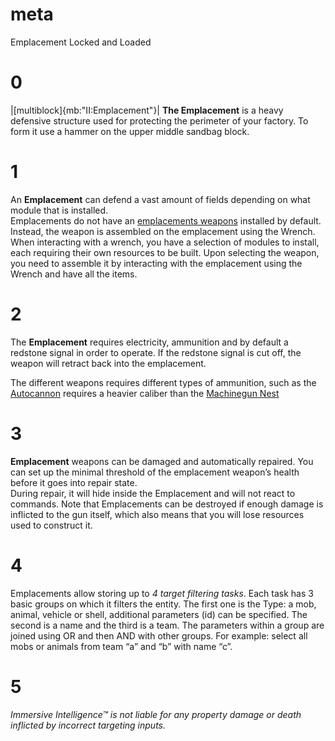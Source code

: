 # meta
Emplacement
Locked and Loaded

# 0
|[multiblock]{mb:"II:Emplacement"}|
**The Emplacement** is a heavy defensive structure used for protecting the perimeter of your factory. To form it use a hammer on the upper middle sandbag block.
# 1
An **Emplacement** can defend a vast amount of fields depending on what module that is installed.  
Emplacements do not have an [emplacements weapons](emplacement_weapons) installed by default. Instead, the weapon is assembled on the emplacement using the Wrench. 
When interacting with a wrench, you have a selection of modules to install, each requiring their own resources to be built. Upon selecting the weapon, you need to assemble it by interacting with the emplacement using the Wrench and have all the items.
# 2
The **Emplacement** requires electricity, ammunition and by default a redstone signal in order to operate. If the redstone signal is cut off, the weapon will retract back into the emplacement.

The different weapons requires different types of ammunition, such as the [Autocannon](emplacement_weapons.md#flak0) requires a heavier caliber than the [Machinegun Nest](emplacement_weapons.md#mg0)
# 3
**Emplacement** weapons can be damaged and automatically repaired. You can set up the minimal threshold of the emplacement weapon’s health before it goes into repair state.<br>During repair, it will hide inside the Emplacement and will not react to commands. Note that Emplacements can be destroyed if enough damage is inflicted to the gun itself, which also means that you will lose resources used to construct it.
# 4
Emplacements allow storing up to *4 target filtering tasks*. Each task has 3 basic groups on which it filters the entity. The first one is the Type: a mob, animal, vehicle or shell, additional parameters (id) can be specified. The second is a name and the third is a team. The parameters within a group are joined using OR and then AND with other groups. For example: select all mobs or animals from team “a” and “b” with name “c”.
# 5
*Immersive Intelligence™ is not liable for any property damage or death inflicted by incorrect targeting inputs.*